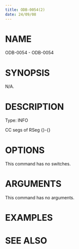 ```yaml
---
title: ODB-0054(2)
date: 24/09/08
---
```


# NAME

ODB-0054 - ODB-0054

# SYNOPSIS

N/A.

# DESCRIPTION

Type: INFO

CC segs of RSeg {}-{}

# OPTIONS

This command has no switches.

# ARGUMENTS

This command has no arguments.

# EXAMPLES

# SEE ALSO
